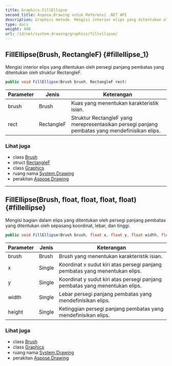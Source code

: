 ```yaml
---
title: Graphics.FillEllipse
second_title: Aspose.Drawing untuk Referensi .NET API
description: Graphics metode. Mengisi interior elips yang ditentukan oleh persegi panjang pembatas yang ditentukan oleh struktur RectangleF.
type: docs
weight: 490
url: /id/net/system.drawing/graphics/fillellipse/
---
```

## FillEllipse(Brush, RectangleF) {#fillellipse_1}

Mengisi interior elips yang ditentukan oleh persegi panjang pembatas yang ditentukan oleh struktur RectangleF.

```csharp
public void FillEllipse(Brush brush, RectangleF rect)
```

| Parameter | Jenis | Keterangan |
| --- | --- | --- |
| brush | Brush | Kuas yang menentukan karakteristik isian. |
| rect | RectangleF | Struktur RectangleF yang merepresentasikan persegi panjang pembatas yang mendefinisikan elips. |

### Lihat juga

* class [Brush](../../brush/)
* struct [RectangleF](../../rectanglef/)
* class [Graphics](../)
* ruang nama [System.Drawing](../../graphics/)
* perakitan [Aspose.Drawing](../../../)

---

## FillEllipse(Brush, float, float, float, float) {#fillellipse}

Mengisi bagian dalam elips yang ditentukan oleh persegi panjang pembatas yang ditentukan oleh sepasang koordinat, lebar, dan tinggi.

```csharp
public void FillEllipse(Brush brush, float x, float y, float width, float height)
```

| Parameter | Jenis | Keterangan |
| --- | --- | --- |
| brush | Brush | Brush yang menentukan karakteristik isian. |
| x | Single | Koordinat x sudut kiri atas persegi panjang pembatas yang menentukan elips. |
| y | Single | Koordinat y sudut kiri atas persegi panjang pembatas yang menentukan elips. |
| width | Single | Lebar persegi panjang pembatas yang mendefinisikan elips. |
| height | Single | Ketinggian persegi panjang pembatas yang mendefinisikan elips. |

### Lihat juga

* class [Brush](../../brush/)
* class [Graphics](../)
* ruang nama [System.Drawing](../../graphics/)
* perakitan [Aspose.Drawing](../../../)


